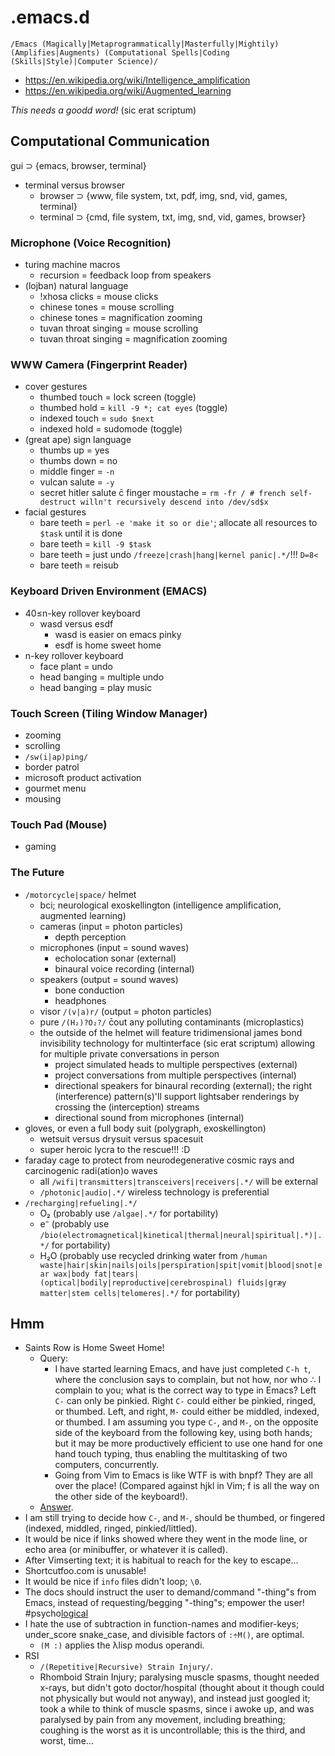 # .emacs.d
`/Emacs (Magically|Metaprogrammatically|Masterfully|Mightily) (Amplifies|Augments) (Computational Spells|Coding (Skills|Style)|Computer Science)/`
* https://en.wikipedia.org/wiki/Intelligence_amplification
* https://en.wikipedia.org/wiki/Augmented_learning

*This needs a goodd word!* (sic erat scriptum)

## Computational Communication
gui ⊃ {emacs, browser, terminal}
* terminal versus browser
	* browser ⊃ {www, file system, txt, pdf, img, snd, vid, games, terminal}
	* terminal ⊃ {cmd, file system, txt, img, snd, vid, games, browser}
### Microphone (Voice Recognition)
* turing machine macros
	* recursion = feedback loop from speakers
* (lojban) natural language
	* !xhosa clicks = mouse clicks
	* chinese tones = mouse scrolling
	* chinese tones = magnification zooming
	* tuvan throat singing = mouse scrolling
	* tuvan throat singing = magnification zooming
### WWW Camera (Fingerprint Reader)
* cover gestures
	* thumbed touch = lock screen (toggle)
	* thumbed hold = `kill -9 *; cat eyes` (toggle)
	* indexed touch = `sudo $next`
	* indexed hold = sudomode (toggle)
* (great ape) sign language
	* thumbs up = yes
	* thumbs down = no
	* middle finger = `-n`
	* vulcan salute = `-y`
	* secret hitler salute c̄ finger moustache = `rm -fr / # french self-destruct willn't recursively descend into /dev/sd$x`
* facial gestures
	* bare teeth = `perl -e 'make it so or die'`; allocate all resources to `$task` until it is done
	* bare teeth = `kill -9 $task`
	* bare teeth = just undo `/freeze|crash|hang|kernel panic|.*/`!!! `D=8<`
	* bare teeth = reisub
### Keyboard Driven Environment (EMACS)
* 40≤n-key rollover keyboard
	* wasd versus esdf
		* wasd is easier on emacs pinky
		* esdf is home sweet home
* n-key rollover keyboard
	* face plant = undo
	* head banging = multiple undo
	* head banging = play music
### Touch Screen (Tiling Window Manager)
* zooming
* scrolling
* `/sw(i|ap)ping/`
* border patrol
* microsoft product activation
* gourmet menu
* mousing
### Touch Pad (Mouse)
* gaming
### The Future
* `/motorcycle|space/` helmet
	* bci; neurological exoskellington (intelligence amplification, augmented learning)
	* cameras (input = photon particles)
		* depth perception
	* microphones (input = sound waves)
		* echolocation sonar (external)
		* binaural voice recording (internal)
	* speakers (output = sound waves)
		* bone conduction
		* headphones
	* visor `/(v|a)r/` (output = photon particles)
	* pure `/(H₂)?O₂?/` c̄out any polluting contaminants (microplastics)
	* the outside of the helmet will feature tridimensional james bond invisibility technology for multinterface (sic erat scriptum) allowing for multiple private conversations in person
		* project simulated heads to multiple perspectives (external)
		* project conversations from multiple perspectives (internal)
		* directional speakers for binaural recording (external); the right (interference) pattern(s)'ll support lightsaber renderings by crossing the (interception) streams
		* directional sound from microphones (internal)
* gloves, or even a full body suit (polygraph, exoskellington)
	* wetsuit versus drysuit versus spacesuit
	* super heroic lycra to the rescue!!! :D
* faraday cage to protect from neurodegenerative cosmic rays and carcinogenic radi(ation)o waves
	* all `/wifi|transmitters|transceivers|receivers|.*/` will be external
	* `/photonic|audio|.*/` wireless technology is preferential
* `/recharging|refueling|.*/`
	* O₂ (probably use `/algae|.*/` for portability)
	* e⁻ (probably use `/bio(electromagnetical|kinetical|thermal|neural|spiritual|.*)|.*/` for portability)
	* H₂O (probably use recycled drinking water from `/human waste|hair|skin|nails|oils|perspiration|spit|vomit|blood|snot|ear wax|body fat|tears|(optical|bodily|reproductive|cerebrospinal) fluids|græy matter|stem cells|telomeres|.*/` for portability)

## Hmm
* Saints Row is Home Sweet Home!
	* Query:
		* I have started learning Emacs, and have just completed `C-h t`, where the conclusion says to complain, but not how, nor who ∴ I complain to you; what is the correct way to type in Emacs? Left `C-` can only be pinkied. Right `C-` could either be pinkied, ringed, or thumbed. Left, and right, `M-` could either be middled, indexed, or thumbed. I am assuming you type `C-`, and `M-`, on the opposite side of the keyboard from the following key, using both hands; but it may be more productively efficient to use one hand for one hand touch typing, thus enabling the multitasking of two computers, concurrently.
		* Going from Vim to Emacs is like WTF is with bnpf? They are all over the place! (Compared against hjkl in Vim; f is all the way on the other side of the keyboard!).
	* [Answer](https://en.wikipedia.org/wiki/List_of_unsolved_problems_in_computer_science).
* I am still trying to decide how `C-`, and `M-`, should be thumbed, or fingered (indexed, middled, ringed, pinkied/littled).
* It would be nice if links showed where they went in the mode line, or echo area (or minibuffer, or whatever it is called).
* After Vimserting text; it is habitual to reach for the key to escape…
* Shortcutfoo.com is unusable!
* It would be nice if `info` files didn't loop; `\0`.
* The docs should instruct the user to demand/command "-thing"s from Emacs, instead of requesting/begging "-thing"s; empower the user! #psycho[logical](https://en.wikipedia.org/wiki/Linguistic_relativity)
* I hate the use of subtraction in function-names and modifier-keys; under_score snake_case, and divisible factors of `:÷M()`, are optimal.
	* `(M :)` applies the λlisp modus operandi.
* RSI
	* `/(Repetitive|Recursive) Strain Injury/`.
	* Rhomboid Strain Injury; paralysing muscle spasms, thought needed x-rays, but didn't goto doctor/hospital (thought about it though could not physically but would not anyway), and instead just googled it; took a while to think of muscle spasms, since i awoke up, and was paralysed by pain from any movement, including breathing; coughing is the worst as it is uncontrollable; this is the third, and worst, time…
